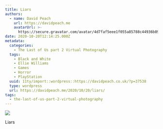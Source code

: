 ```yaml
---
title: Liars
authors:
  - name: David Peach
    url: https://davidpeach.me
    avatarUrl: >-
      https://secure.gravatar.com/avatar/4d7faf5eee1f055a85788c44936b8995eaab6dfb004e7854ec747ccb272e91ee?s=96&d=mm&r=g
date: 2020-10-20T12:14:25.000Z
metadata:
  categories:
    - The Last of Us part 2 Virtual Photography
  tags:
    - Black and White
    - Ellie Williams
    - Games
    - Horror
    - PlayStation
  uuid: 11ty/import::wordpress::https://davidpeach.co.uk/?p=37538
  type: wordpress
  url: https://davidpeach.me/2020/10/20/liars/
tags:
  - the-last-of-us-part-2-virtual-photography
---
```

[![](/assets/Liars-2048x1152-mEhAT4XIuj40.jpg)](/assets/Liars-2048x1152-mEhAT4XIuj40.jpg)

Liars